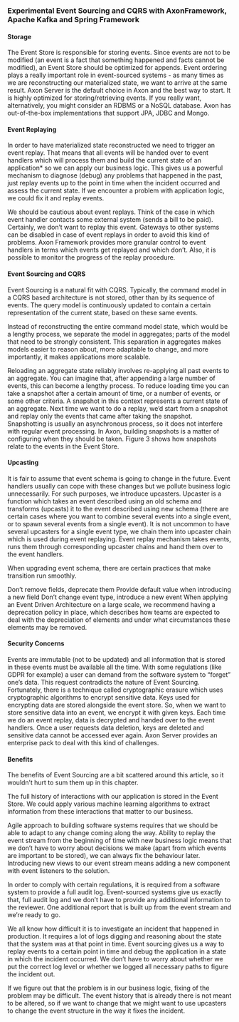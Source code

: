 ### Experimental Event Sourcing and CQRS with AxonFramework, Apache Kafka and Spring Framework

#### Storage
The Event Store is responsible for storing events. Since events are not to be modified (an event is a fact that something happened and facts cannot be modified), an Event Store should be optimized for appends. Event ordering plays a really important role in event-sourced systems - as many times as we are reconstructing our materialized state, we want to arrive at the same result. Axon Server is the default choice in Axon and the best way to start. It is highly optimized for storing/retrieving events. If you really want, alternatively, you might consider an RDBMS or a NoSQL database. Axon has out-of-the-box implementations that support JPA, JDBC and Mongo.

#### Event Replaying
In order to have materialized state reconstructed we need to trigger an event replay. That means that all events will be handed over to event handlers which will process them and build the current state of an application* so we can apply our business logic. This gives us a powerful mechanism to diagnose (debug) any problems that happened in the past, just replay events up to the point in time when the incident occurred and assess the current state. If we encounter a problem with application logic, we could fix it and replay events.

We should be cautious about event replays. Think of the case in which event handler contacts some external system (sends a bill to be paid). Certainly, we don’t want to replay this event. Gateways to other systems can be disabled in case of event replays in order to avoid this kind of problems. Axon Framework provides more granular control to event handlers in terms which events get replayed and which don’t. Also, it is possible to monitor the progress of the replay procedure.

#### Event Sourcing and CQRS
Event Sourcing is a natural fit with CQRS. Typically, the command model in a CQRS based architecture is not stored, other than by its sequence of events. The query model is continuously updated to contain a certain representation of the current state, based on these same events.

Instead of reconstructing the entire command model state, which would be a lengthy process, we separate the model in aggregates; parts of the model that need to be strongly consistent. This separation in aggregates makes models easier to reason about, more adaptable to change, and more importantly, it makes applications more scalable.

Reloading an aggregate state reliably involves re-applying all past events to an aggregate. You can imagine that, after appending a large number of events, this can become a lengthy process. To reduce loading time you can take a snapshot after a certain amount of time, or a number of events, or some other criteria. A snapshot in this context represents a current state of an aggregate. Next time we want to do a replay, we’d start from a snapshot and replay only the events that came after taking the snapshot. Snapshotting is usually an asynchronous process, so it does not interfere with regular event processing. In Axon, building snapshots is a matter of configuring when they should be taken. Figure 3 shows how snapshots relate to the events in the Event Store.



#### Upcasting
It is fair to assume that event schema is going to change in the future. Event handlers usually can cope with these changes but we pollute business logic unnecessarily. For such purposes, we introduce upcasters. Upcaster is a function which takes an event described using an old schema and transforms (upcasts) it to the event described using new schema (there are certain cases where you want to combine several events into a single event, or to spawn several events from a single event). It is not uncommon to have several upcasters for a single event type, we chain them into upcaster chain which is used during event replaying. Event replay mechanism takes events, runs them through corresponding upcaster chains and hand them over to the event handlers.

When upgrading event schema, there are certain practices that make transition run smoothly.

Don’t remove fields, deprecate them
Provide default value when introducing a new field
Don’t change event type, introduce a new event
When applying an Event Driven Architecture on a large scale, we recommend having a deprecation policy in place, which describes how teams are expected to deal with the depreciation of elements and under what circumstances these elements may be removed.

#### Security Concerns
Events are immutable (not to be updated) and all information that is stored in these events must be available all the time. With some regulations (like GDPR for example) a user can demand from the software system to “forget” one’s data. This request contradicts the nature of Event Sourcing. Fortunately, there is a technique called cryptographic erasure which uses cryptographic algorithms to encrypt sensitive data. Keys used for encrypting data are stored alongside the event store. So, when we want to store sensitive data into an event, we encrypt it with given keys. Each time we do an event replay, data is decrypted and handed over to the event handlers. Once a user requests data deletion, keys are deleted and sensitive data cannot be accessed ever again. Axon Server provides an enterprise pack to deal with this kind of challenges.

#### Benefits
The benefits of Event Sourcing are a bit scattered around this article, so it wouldn’t hurt to sum them up in this chapter.

The full history of interactions with our application is stored in the Event Store. We could apply various machine learning algorithms to extract information from these interactions that matter to our business.

Agile approach to building software systems requires that we should be able to adapt to any change coming along the way. Ability to replay the event stream from the beginning of time with new business logic means that we don’t have to worry about decisions we make (apart from which events are important to be stored), we can always fix the behaviour later. Introducing new views to our event stream means adding a new component with event listeners to the solution.

In order to comply with certain regulations, it is required from a software system to provide a full audit log. Event-sourced systems give us exactly that, full audit log and we don’t have to provide any additional information to the reviewer. One additional report that is built up from the event stream and we’re ready to go.

We all know how difficult it is to investigate an incident that happened in production. It requires a lot of logs digging and reasoning about the state that the system was at that point in time. Event sourcing gives us a way to replay events to a certain point in time and debug the application in a state in which the incident occurred. We don’t have to worry about whether we put the correct log level or whether we logged all necessary paths to figure the incident out.

If we figure out that the problem is in our business logic, fixing of the problem may be difficult. The event history that is already there is not meant to be altered, so if we want to change that we might want to use upcasters to change the event structure in the way it fixes the incident.
